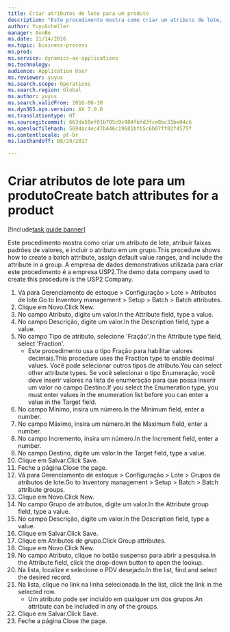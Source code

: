 ```yaml
--- 
title: Criar atributos de lote para um produto
description: "Este procedimento mostra como criar um atributo de lote, atribuir faixas padrões de valores, e incluir o atributo em um grupo."
author: YuyuScheller
manager: AnnBe
ms.date: 11/14/2016
ms.topic: business-process
ms.prod: 
ms.service: dynamics-ax-applications
ms.technology: 
audience: Application User
ms.reviewer: yuyus
ms.search.scope: Operations
ms.search.region: Global
ms.author: yuyus
ms.search.validFrom: 2016-06-30
ms.dyn365.ops.version: AX 7.0.0
ms.translationtype: HT
ms.sourcegitcommit: 663da58ef01b705c0c984fbfd3fce8bc31be04c6
ms.openlocfilehash: 5694ac4ec47b446c19681bfb5c6b07ff82f4575f
ms.contentlocale: pt-br
ms.lasthandoff: 08/29/2017

---
```

# <a name="create-batch-attributes-for-a-product"></a><span data-ttu-id="ecd66-103">Criar atributos de lote para um produto</span><span class="sxs-lookup"><span data-stu-id="ecd66-103">Create batch attributes for a product</span></span>

[!include[task guide banner](../../includes/task-guide-banner.md)]

<span data-ttu-id="ecd66-104">Este procedimento mostra como criar um atributo de lote, atribuir faixas padrões de valores, e incluir o atributo em um grupo.</span><span class="sxs-lookup"><span data-stu-id="ecd66-104">This procedure shows how to create a batch attribute, assign default value ranges, and include the attribute in a group.</span></span> <span data-ttu-id="ecd66-105">A empresa de dados demonstrativos utilizada para criar este procedimento é a empresa USP2.</span><span class="sxs-lookup"><span data-stu-id="ecd66-105">The demo data company used to create this procedure is the USP2 Company.</span></span>

1. <span data-ttu-id="ecd66-106">Vá para Gerenciamento de estoque > Configuração > Lote > Atributos de lote.</span><span class="sxs-lookup"><span data-stu-id="ecd66-106">Go to Inventory management > Setup > Batch > Batch attributes.</span></span>
2. <span data-ttu-id="ecd66-107">Clique em Novo.</span><span class="sxs-lookup"><span data-stu-id="ecd66-107">Click New.</span></span>
3. <span data-ttu-id="ecd66-108">No campo Atributo, digite um valor.</span><span class="sxs-lookup"><span data-stu-id="ecd66-108">In the Attribute field, type a value.</span></span>
4. <span data-ttu-id="ecd66-109">No campo Descrição, digite um valor.</span><span class="sxs-lookup"><span data-stu-id="ecd66-109">In the Description field, type a value.</span></span>
5. <span data-ttu-id="ecd66-110">No campo Tipo de atributo, selecione 'Fração'.</span><span class="sxs-lookup"><span data-stu-id="ecd66-110">In the Attribute type field, select 'Fraction'.</span></span>
    * <span data-ttu-id="ecd66-111">Este procedimento usa o tipo Fração para habilitar valores decimais.</span><span class="sxs-lookup"><span data-stu-id="ecd66-111">This procedure uses the Fraction type to enable decimal values.</span></span> <span data-ttu-id="ecd66-112">Você pode selecionar outros tipos de atributo.</span><span class="sxs-lookup"><span data-stu-id="ecd66-112">You can select other attribute types.</span></span> <span data-ttu-id="ecd66-113">Se você selecionar o tipo Enumeração, você deve inserir valores na lista de enumeração para que possa inserir um valor no campo Destino.</span><span class="sxs-lookup"><span data-stu-id="ecd66-113">If you select the Enumeration type, you must enter values in the enumeration list before you can enter a value in the Target field.</span></span>  
6. <span data-ttu-id="ecd66-114">No campo Mínimo, insira um número.</span><span class="sxs-lookup"><span data-stu-id="ecd66-114">In the Minimum field, enter a number.</span></span>
7. <span data-ttu-id="ecd66-115">No campo Máximo, insira um número.</span><span class="sxs-lookup"><span data-stu-id="ecd66-115">In the Maximum field, enter a number.</span></span>
8. <span data-ttu-id="ecd66-116">No campo Incremento, insira um número.</span><span class="sxs-lookup"><span data-stu-id="ecd66-116">In the Increment field, enter a number.</span></span>
9. <span data-ttu-id="ecd66-117">No campo Destino, digite um valor.</span><span class="sxs-lookup"><span data-stu-id="ecd66-117">In the Target field, type a value.</span></span>
10. <span data-ttu-id="ecd66-118">Clique em Salvar.</span><span class="sxs-lookup"><span data-stu-id="ecd66-118">Click Save.</span></span>
11. <span data-ttu-id="ecd66-119">Feche a página.</span><span class="sxs-lookup"><span data-stu-id="ecd66-119">Close the page.</span></span>
12. <span data-ttu-id="ecd66-120">Vá para Gerenciamento de estoque > Configuração > Lote > Grupos de atributos de lote.</span><span class="sxs-lookup"><span data-stu-id="ecd66-120">Go to Inventory management > Setup > Batch > Batch attribute groups.</span></span>
13. <span data-ttu-id="ecd66-121">Clique em Novo.</span><span class="sxs-lookup"><span data-stu-id="ecd66-121">Click New.</span></span>
14. <span data-ttu-id="ecd66-122">No campo Grupo de atributos, digite um valor.</span><span class="sxs-lookup"><span data-stu-id="ecd66-122">In the Attribute group field, type a value.</span></span>
15. <span data-ttu-id="ecd66-123">No campo Descrição, digite um valor.</span><span class="sxs-lookup"><span data-stu-id="ecd66-123">In the Description field, type a value.</span></span>
16. <span data-ttu-id="ecd66-124">Clique em Salvar.</span><span class="sxs-lookup"><span data-stu-id="ecd66-124">Click Save.</span></span>
17. <span data-ttu-id="ecd66-125">Clique em Atributos de grupo.</span><span class="sxs-lookup"><span data-stu-id="ecd66-125">Click Group attributes.</span></span>
18. <span data-ttu-id="ecd66-126">Clique em Novo.</span><span class="sxs-lookup"><span data-stu-id="ecd66-126">Click New.</span></span>
19. <span data-ttu-id="ecd66-127">No campo Atributo, clique no botão suspenso para abrir a pesquisa.</span><span class="sxs-lookup"><span data-stu-id="ecd66-127">In the Attribute field, click the drop-down button to open the lookup.</span></span>
20. <span data-ttu-id="ecd66-128">Na lista, localize e selecione o PDV desejado.</span><span class="sxs-lookup"><span data-stu-id="ecd66-128">In the list, find and select the desired record.</span></span>
21. <span data-ttu-id="ecd66-129">Na lista, clique no link na linha selecionada.</span><span class="sxs-lookup"><span data-stu-id="ecd66-129">In the list, click the link in the selected row.</span></span>
    * <span data-ttu-id="ecd66-130">Um atributo pode ser incluído em qualquer um dos grupos.</span><span class="sxs-lookup"><span data-stu-id="ecd66-130">An attribute can be included in any of the groups.</span></span>  
22. <span data-ttu-id="ecd66-131">Clique em Salvar.</span><span class="sxs-lookup"><span data-stu-id="ecd66-131">Click Save.</span></span>
23. <span data-ttu-id="ecd66-132">Feche a página.</span><span class="sxs-lookup"><span data-stu-id="ecd66-132">Close the page.</span></span>


